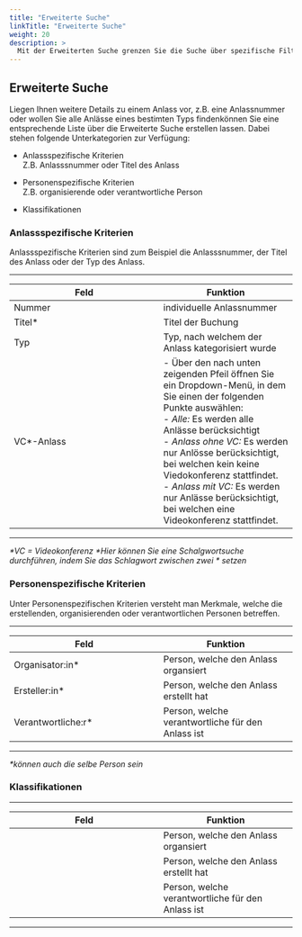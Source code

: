 ```yaml
---
title: "Erweiterte Suche"
linkTitle: "Erweiterte Suche"
weight: 20
description: >
  Mit der Erweiterten Suche grenzen Sie die Suche über spezifische Filter weiter ein.
---
```


## Erweiterte Suche

Liegen Ihnen weitere Details zu einem Anlass vor, z.B. eine Anlassnummer oder wollen Sie alle Anlässe eines bestimten Typs findenkönnen Sie eine entsprechende Liste über die Erweiterte Suche erstellen lassen. Dabei stehen folgende Unterkategorien zur Verfügung:

- Anlassspezifische Kriterien  
  Z.B. Anlasssnummer oder Titel des Anlass

- Personenspezifische Kriterien  
  Z.B. organisierende oder verantwortliche Person

- Klassifikationen  
  <!-- Was sind Klassifikationen? -->

### Anlassspezifische Kriterien

Anlassspezifische Kriterien sind zum Beispiel die Anlasssnummer, der Titel des Anlass oder der Typ des Anlass.

 ---
 |<div style="width:250px">Feld</div>|Funktion|
 |---|---|
 |Nummer|individuelle Anlassnummer|
 |Titel*|Titel der Buchung|
 |Typ|Typ, nach welchem der Anlass kategorisiert wurde|
 |VC*-Anlass|- Über den nach unten zeigenden Pfeil öffnen Sie ein Dropdown-Menü, in dem Sie einen der folgenden Punkte auswählen: </br> - *Alle:* Es werden alle Anlässe berücksichtigt <br/> - *Anlass ohne VC:* Es werden nur Anlösse berücksichtigt, bei welchen kein keine Viedokonferenz stattfindet. <br/> - *Anlass mit VC:* Es werden nur Anlässe berücksichtigt, bei welchen eine Videokonferenz stattfindet.|
---
_*VC = Videokonferenz_
_*Hier können Sie eine Schalgwortsuche durchführen, indem Sie das Schlagwort zwischen zwei * setzen_

<!-- Bild Suchkriterien Anlassspezifische Suche -->

### Personenspezifische Kriterien

Unter Personenspezifischen Kriterien versteht man Merkmale, welche die erstellenden, organisierenden oder verantwortlichen Personen betreffen.

---
|<div style="width:250px">Feld</div>|Funktion|
|---|---|
|Organisator:in*|Person, welche den Anlass organsiert|
|Ersteller:in*|Person, welche den Anlass erstellt hat|
|Verantwortliche:r*|Person, welche verantwortliche für den Anlass ist|
---

_*können auch die selbe Person sein_

<!-- Bild Suchkriterine Anlässe suchen/personenspezifische Kriterien -->

### Klassifikationen

<!-- Kundenspezifisch? -->

---
|<div style="width:250px">Feld</div>|Funktion|
|---|---|
||Person, welche den Anlass organsiert|
||Person, welche den Anlass erstellt hat|
||Person, welche verantwortliche für den Anlass ist|
---


